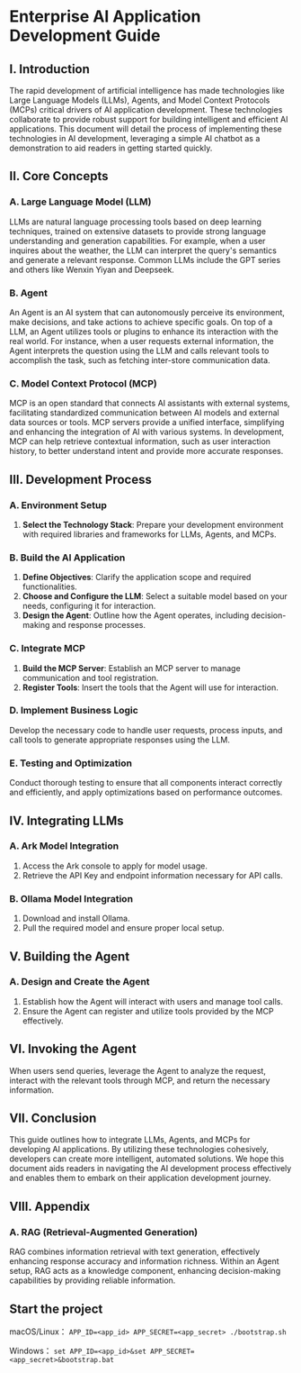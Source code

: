 # Enterprise AI Application Development Guide

## I. Introduction

The rapid development of artificial intelligence has made technologies like Large Language Models (LLMs), Agents, and Model Context Protocols (MCPs) critical drivers of AI application development. These technologies collaborate to provide robust support for building intelligent and efficient AI applications. This document will detail the process of implementing these technologies in AI development, leveraging a simple AI chatbot as a demonstration to aid readers in getting started quickly.

## II. Core Concepts

### A. Large Language Model (LLM)

LLMs are natural language processing tools based on deep learning techniques, trained on extensive datasets to provide strong language understanding and generation capabilities. For example, when a user inquires about the weather, the LLM can interpret the query's semantics and generate a relevant response. Common LLMs include the GPT series and others like Wenxin Yiyan and Deepseek.

### B. Agent

An Agent is an AI system that can autonomously perceive its environment, make decisions, and take actions to achieve specific goals. On top of a LLM, an Agent utilizes tools or plugins to enhance its interaction with the real world. For instance, when a user requests external information, the Agent interprets the question using the LLM and calls relevant tools to accomplish the task, such as fetching inter-store communication data.

### C. Model Context Protocol (MCP)

MCP is an open standard that connects AI assistants with external systems, facilitating standardized communication between AI models and external data sources or tools. MCP servers provide a unified interface, simplifying and enhancing the integration of AI with various systems. In development, MCP can help retrieve contextual information, such as user interaction history, to better understand intent and provide more accurate responses.

## III. Development Process

### A. Environment Setup

1. **Select the Technology Stack**: Prepare your development environment with required libraries and frameworks for LLMs, Agents, and MCPs.
  
### B. Build the AI Application

1. **Define Objectives**: Clarify the application scope and required functionalities.
2. **Choose and Configure the LLM**: Select a suitable model based on your needs, configuring it for interaction.
3. **Design the Agent**: Outline how the Agent operates, including decision-making and response processes.

### C. Integrate MCP

1. **Build the MCP Server**: Establish an MCP server to manage communication and tool registration.
2. **Register Tools**: Insert the tools that the Agent will use for interaction.

### D. Implement Business Logic

Develop the necessary code to handle user requests, process inputs, and call tools to generate appropriate responses using the LLM.

### E. Testing and Optimization

Conduct thorough testing to ensure that all components interact correctly and efficiently, and apply optimizations based on performance outcomes.

## IV. Integrating LLMs

### A. Ark Model Integration

1. Access the Ark console to apply for model usage.
2. Retrieve the API Key and endpoint information necessary for API calls.

### B. Ollama Model Integration

1. Download and install Ollama.
2. Pull the required model and ensure proper local setup.

## V. Building the Agent

### A. Design and Create the Agent

1. Establish how the Agent will interact with users and manage tool calls.
2. Ensure the Agent can register and utilize tools provided by the MCP effectively.

## VI. Invoking the Agent

When users send queries, leverage the Agent to analyze the request, interact with the relevant tools through MCP, and return the necessary information.

## VII. Conclusion

This guide outlines how to integrate LLMs, Agents, and MCPs for developing AI applications. By utilizing these technologies cohesively, developers can create more intelligent, automated solutions. We hope this document aids readers in navigating the AI development process effectively and enables them to embark on their application development journey.

## VIII. Appendix

### A. RAG (Retrieval-Augmented Generation)

RAG combines information retrieval with text generation, effectively enhancing response accuracy and information richness. Within an Agent setup, RAG acts as a knowledge component, enhancing decision-making capabilities by providing reliable information.


## Start the project

macOS/Linux： `APP_ID=<app_id> APP_SECRET=<app_secret> ./bootstrap.sh`

Windows： `set APP_ID=<app_id>&set APP_SECRET=<app_secret>&bootstrap.bat`
